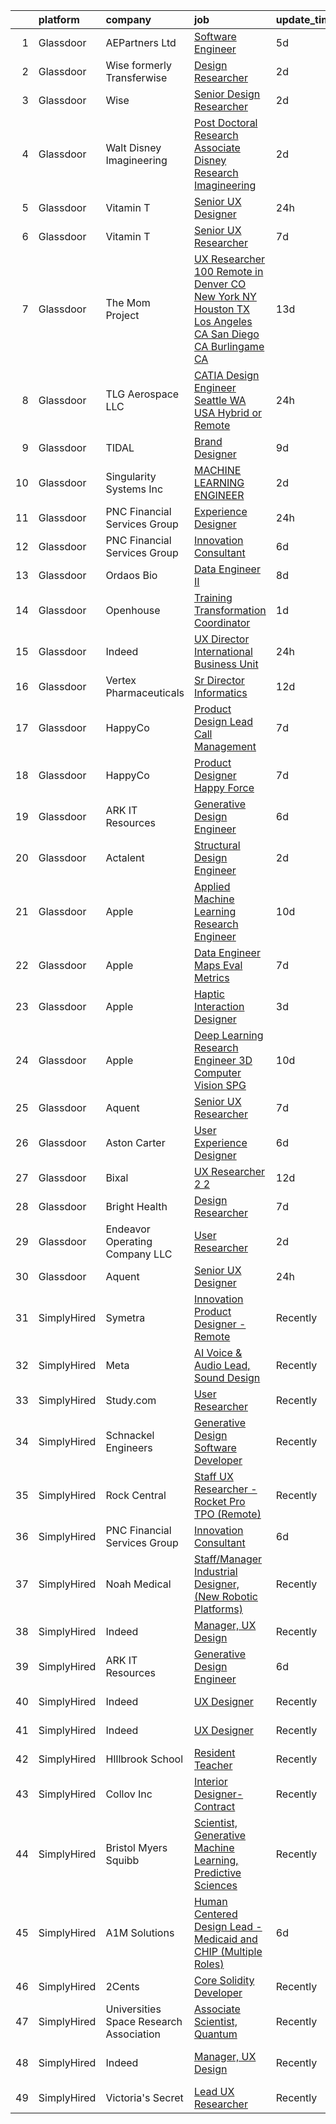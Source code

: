 

|    | platform    | company                                 | job                                                                                                                                                                                                                                                                                                                                                                                                                                                                                                                                                                                                                                                                                                                                                                                                                                                                                                                                                                                                                                                                                                                                                                                                                                                                                                                                                                                                                                                                                                                                                     | update_time   | location                  |
|---:|:------------|:----------------------------------------|:--------------------------------------------------------------------------------------------------------------------------------------------------------------------------------------------------------------------------------------------------------------------------------------------------------------------------------------------------------------------------------------------------------------------------------------------------------------------------------------------------------------------------------------------------------------------------------------------------------------------------------------------------------------------------------------------------------------------------------------------------------------------------------------------------------------------------------------------------------------------------------------------------------------------------------------------------------------------------------------------------------------------------------------------------------------------------------------------------------------------------------------------------------------------------------------------------------------------------------------------------------------------------------------------------------------------------------------------------------------------------------------------------------------------------------------------------------------------------------------------------------------------------------------------------------|:--------------|:--------------------------|
|  1 | Glassdoor   | AEPartners Ltd                          | [Software Engineer](https://www.glassdoor.com/partner/jobListing.htm?pos=112&ao=1110586&s=58&guid=000001828bb1f9349ace03b257fe29a5&src=GD_JOB_AD&t=SR&vt=w&ea=1&cs=1_851b321b&cb=1660201073359&jobListingId=1008055520626&cpc=7F6F94E2229B3AB5&jrtk=3-0-1ga5r3ub8jop4801-1ga5r3ublii1p800-be056f47ee7e339a--6NYlbfkN0DcOtN4F4E_UjiS2hsSSF-vmkygx0U8enHsl3WEE3ri6579Kh1XFWPZBmV5mne-bwlMKrEWTQ9ZJhgY5ZpGczhc_PkqVKZrJ2ptwIBEVOyNOge2Vof6Mggq3WddErudIkWk7mKkUp9FOBszdco-a3fa648d7B-fgsOF458Y_JGXx7xHkhUtE7291q_d6C4Nd9pbaeGjlTsw-1LzJulixPwX-6_hnfJfd2vcjKpcg7DceDzoEDvlENAdmlCBpjgO6OYROkyA2zTt1FHR5MDAFygiAV64p4lyRWgPNPmZr1nST2OcyIwY7jUFKIvi2edmMwTxLZy9m9eUt3mVIPiokvUbP2alAKqXdzC1HcRQQBYkE2tbcpXE1jANjgmLvA0hCj68cSb6PxgUrvIxnI1S9oF5VNVg1V_OgEzHsKGfBpUwCaKP5Yh8r6fzq0TMCD0iqsrKQgVV21n2dgNoHSVmuyw5GHp0H-zdpZOTRXtxUlYyQl_d7cGO9y5JGoK6vwgsYXM%3D)                                                                                                                                                                                                                                                                                                                                                                                                                                                                                                                                                                                                                                                                                              | 5d            | Houston, TX               |
|  2 | Glassdoor   | Wise formerly Transferwise              | [Design Researcher](https://www.glassdoor.com/partner/jobListing.htm?pos=120&ao=1136043&s=58&guid=000001828bb1f9349ace03b257fe29a5&src=GD_JOB_AD&t=SR&vt=w&cs=1_885d3a00&cb=1660201073359&jobListingId=1008061068404&jrtk=3-0-1ga5r3ub8jop4801-1ga5r3ublii1p800-8e8d3fd3090ffea4-)                                                                                                                                                                                                                                                                                                                                                                                                                                                                                                                                                                                                                                                                                                                                                                                                                                                                                                                                                                                                                                                                                                                                                                                                                                                                      | 2d            | New York, NY              |
|  3 | Glassdoor   | Wise                                    | [Senior Design Researcher](https://www.glassdoor.com/partner/jobListing.htm?pos=130&ao=1136043&s=58&guid=000001828bb1f9349ace03b257fe29a5&src=GD_JOB_AD&t=SR&vt=w&ea=1&cs=1_feec2711&cb=1660201073365&jobListingId=1008060807997&jrtk=3-0-1ga5r3ub8jop4801-1ga5r3ublii1p800-f28b7f5bc8ad95b7-)                                                                                                                                                                                                                                                                                                                                                                                                                                                                                                                                                                                                                                                                                                                                                                                                                                                                                                                                                                                                                                                                                                                                                                                                                                                          | 2d            | New York, NY              |
|  4 | Glassdoor   | Walt Disney Imagineering                | [Post Doctoral Research Associate  Disney Research Imagineering](https://www.glassdoor.com/partner/jobListing.htm?pos=104&ao=1110586&s=58&guid=000001828bb1f9349ace03b257fe29a5&src=GD_JOB_AD&t=SR&vt=w&cs=1_ce4d7cf8&cb=1660201073357&jobListingId=1008060459357&cpc=217C45A42544DB93&jrtk=3-0-1ga5r3ub8jop4801-1ga5r3ublii1p800-6da1440bd591d404--6NYlbfkN0DAFTyt7pbDCC2JPO79CSdi1dIb81yjczP5qsKcZIxgiYm3-7g-689UDqHItQTwke_1GOegZIdf_UJ-71wBbYxW6tRRq_HopV3_X4VDnnfNMhTkLsQYvbwpi0aIiewyF1J_cw_JTEUwxJMbKl4SVY_qFliP6yvSRRyYMMObqYNSgwtuCgyLjzlGQCRDqAmHd-qUmhdXkVzm5hJ8rpRLJJe-sPkgR1fwIDyz7dgyrzNTapLe7puGQ1dXUbGyemjrwVIRMusjpy7iGOl_aRII-xeg2j-xFRJgUbqkc9_u43le5j9nnAPFsMrt61sHeW8d7BPmMx8776-XzRgxQ907dqSe15LOH0iPEd5ywLSjqAJ-fphQa7Z5x37HSJqp3oLF-d2i2QQQydI1fhZmsrqrsat1pNR4GAv5Fljzz8iiQSH7geZlRiL-kKiTANt7vmaFhKU%3D)                                                                                                                                                                                                                                                                                                                                                                                                                                                                                                                                                                                                                                                                                                                      | 2d            | Glendale, CA              |
|  5 | Glassdoor   | Vitamin T                               | [Senior UX Designer](https://www.glassdoor.com/partner/jobListing.htm?pos=116&ao=1110586&s=58&guid=000001828bb1f9349ace03b257fe29a5&src=GD_JOB_AD&t=SR&vt=w&cs=1_7d7669fc&cb=1660201073359&jobListingId=1008065785474&cpc=334ABAF5D42DC775&jrtk=3-0-1ga5r3ub8jop4801-1ga5r3ublii1p800-3366455c5bd10e95--6NYlbfkN0DMrcEu7yrtATojKJA7cEzGQ3FdRGWLh0CZQInL4ECGI6k5tN82kdM0OKoro5eXmjocCna2NqwWn0ktUeN7ayRICsBHIQlrYpczEvLmaU19BkqIogT9xBFH1iU7rHDW9BPLckG_hqlCEXLi5X83d4xVS-orLa8UcK5IQbxUHvmUpGZA-NkHbo5MG22pcMqmujKSk0v-NP91DNRpJlCEe1NbGL4hEEECgxGCJ3F-IpNMzz3BXnf3giKtgzdyyz0dyajwMKsT5EexNqbPOvUsnysgWaKVgRE1RbAErS2NpGEW2sXqkmB4-ztD86JOPCwtWJgTAAFy2IsTWMqsEpP6w_cyz1hJIMeUIe1qtDM-99poCORk0l3RZDa_hKUDwdJ_n3vXpIS9VV95_5aPn2nI-qZaf3c1MRq7VuMubDbHvr0_kgM3qEp4JMMHaENHsGIut2ik61UACRl85cTCJkD47khuJU2jFl9ZztqHJUsF3w0LmA%3D%3D)                                                                                                                                                                                                                                                                                                                                                                                                                                                                                                                                                                                                                                                                                                                    | 24h           | Remote                    |
|  6 | Glassdoor   | Vitamin T                               | [Senior UX Researcher](https://www.glassdoor.com/partner/jobListing.htm?pos=117&ao=1110586&s=58&guid=000001828bb1f9349ace03b257fe29a5&src=GD_JOB_AD&t=SR&vt=w&cs=1_22dc30de&cb=1660201073359&jobListingId=1008050982766&cpc=654405A9B1E0A9F5&jrtk=3-0-1ga5r3ub8jop4801-1ga5r3ublii1p800-1200f6927eaa51f5--6NYlbfkN0DMrcEu7yrtATojKJA7cEzGQ3FdRGWLh0CZQInL4ECGI6k5tN82kdM0OKoro5eXmjo25juUC15Bn_5FvpvryvsrTLUL2oDjCcrQC04tAygTwCOHWWIXXUrE7H70wm1oIINCoA90hGUIv0GH0S6mX26R4nvW9OaQClBfjsAi7lh3iuQOYVKQGbwbJZZk4pIjD9YRuF-Fr9C12Q61tjf6Zc0wx-XR_Pc14ALBhvnRDEROWZ8rsCcQbFjsZqpKXQok1BPKa_bM7EyIscr744xtUwz5VarCK0LsJrjpdamJlJm-RH_Swr46K8fJ6rKwwU6UN32d4LobDv7TJd9WRD299l5L5KeYGs2ff4f2yZUs22vwePY0cIfsFK0DPWVoxtfdF1Zv7ZIVfE6ijkNDA4QDeRfY666Ud0nDY6FgWW-LJ_pz5yytNFpS8nP26jYhrKwgxtjfSdfZLymCZ61uELQ12CSE3mRKN3rppXg%3D)                                                                                                                                                                                                                                                                                                                                                                                                                                                                                                                                                                                                                                                                                                                                | 7d            | Remote                    |
|  7 | Glassdoor   | The Mom Project                         | [UX Researcher  100  Remote in Denver  CO  New York  NY  Houston  TX  Los Angeles  CA  San Diego  CA  Burlingame  CA ](https://www.glassdoor.com/partner/jobListing.htm?pos=109&ao=1110586&s=58&guid=000001828bb1f9349ace03b257fe29a5&src=GD_JOB_AD&t=SR&vt=w&cs=1_f8f96d46&cb=1660201073358&jobListingId=1008034968036&cpc=C19BE7EA145E205E&jrtk=3-0-1ga5r3ub8jop4801-1ga5r3ublii1p800-67172432695b284b--6NYlbfkN0BDp_epf89aHDQhKpPegNJQ_ldQpEFZQsM9OcONMGxWx6pU56EKHF58QjVdAUvn2gXbir20QHWRLNwdvRc3_NIGqJ-s9orVohzQ1eBZAEMF8feyYqvQOp_ymqfL4B7zGZu4pnTpy7cWuCNrkPyTgz6AUWGiur08UrlqpByqfLO4_6Q0VWQySabgXUobcs_fsjqqASdwU_dw-jSv1Kl2O2h0QkNiLwdxVC-sKLWt8hKzFcAo0SPRNO0lx1uZQ5pegbntg6g-0zY3yPrRVQ01932zADRWXDOw5jvKEhFe_9wgPgTRC8bcnuVyYyOeAv3wti5quKLPPYkGD0aINMwkoAOmQYae6x3SJVwBX6MUoomX9KzScaXc7mRLIh5bRYcMI-zxxhwmSHh1z4v007mo44M5jLHKtPIQFyMtoLFB7v0Hj8iHdVagEA2oQjZ39kIuNgKMLOmy9qtZNA7tcWs7oD8V9DspoTfBLMjYTe6Af55sZbHLooUmCpOu5J6VlNdBFGpJArPCkT-6ogVZ3fh8za44ADZMH1nTCdKS4vEmXz97BXfouS6kKMK7OBQqr_-cTO2lL2QyfN_NKQ%3D%3D)                                                                                                                                                                                                                                                                                                                                                                                                                                                                                                                  | 13d           | Houston, TX               |
|  8 | Glassdoor   | TLG Aerospace  LLC                      | [CATIA Design Engineer   Seattle WA  USA    Hybrid or Remote](https://www.glassdoor.com/partner/jobListing.htm?pos=101&ao=1110586&s=58&guid=000001828bb1f9349ace03b257fe29a5&src=GD_JOB_AD&t=SR&vt=w&ea=1&cs=1_fe9b0cba&cb=1660201073357&jobListingId=1008065865434&cpc=6A22310A23505C64&jrtk=3-0-1ga5r3ub8jop4801-1ga5r3ublii1p800-0040c5469c466f80--6NYlbfkN0BKgzQyzTF1Q9mOsR1amaS-juVGLjHt5Cdom-gEF9y-xWqkDHxzYyAYpJ3zUcDhxz4Ucf0zofPiYoEIDmBTRbiOZ55wDGzQ3IoJ104kSJOEtv19uoBn6H2Uul8rVc9knP6AVoyemQZ36veN3QI-BZuLQyoIs5b6xvEs0rEnx54MoqeORBjUJloUumLEXEADN9meL4wjKy8UqSDy9RWw6nCQSG09VI1nBmY-j1aMc8oYofJR51Pqsj4MvCaVzSIC5jNkw2Us8tHxyRoj5-nwyL1MTGfHkKLTwCEJ6PvX4Cokf_nBaLlvMfF9YHqPatZbn_jmscsZ1Tk1-M52B8KTQcJdbdAl-kLq7uj6zN_na48CZMu5HwMcJJij6Fwn1-dsX4HlOW9LyiGff8ohtq_icMigAWni0Hf3tMjWWgvAuHUCcDWFLxz3ljaxT5ewHd3ASzQFs8T49Q0Y9c4LYV0DV1RPrrLBO3HR4kJZpTeBAoPnHz-6kzvYkm1zVVxc-BgJ-FQ%3D)                                                                                                                                                                                                                                                                                                                                                                                                                                                                                                                                                                                                                                                    | 24h           | Seattle, WA               |
|  9 | Glassdoor   | TIDAL                                   | [Brand Designer](https://www.glassdoor.com/partner/jobListing.htm?pos=128&ao=1136043&s=58&guid=000001828bb1f9349ace03b257fe29a5&src=GD_JOB_AD&t=SR&vt=w&cs=1_a96e818f&cb=1660201073365&jobListingId=1008046109956&jrtk=3-0-1ga5r3ub8jop4801-1ga5r3ublii1p800-eaaac7ea9afa7278-)                                                                                                                                                                                                                                                                                                                                                                                                                                                                                                                                                                                                                                                                                                                                                                                                                                                                                                                                                                                                                                                                                                                                                                                                                                                                         | 9d            | New York, NY              |
| 10 | Glassdoor   | Singularity Systems Inc                 | [MACHINE LEARNING ENGINEER](https://www.glassdoor.com/partner/jobListing.htm?pos=102&ao=1110586&s=58&guid=000001828bb1f9349ace03b257fe29a5&src=GD_JOB_AD&t=SR&vt=w&ea=1&cs=1_7d418083&cb=1660201073357&jobListingId=1008061183924&cpc=545C0D17DAD7ABB7&jrtk=3-0-1ga5r3ub8jop4801-1ga5r3ublii1p800-7210eacefcc866b2--6NYlbfkN0CtwOkgDuej6vPfWODMxjOIyNEohQmdYMppGq8y8dOpBhDQGscm3dodQ8jwyPYAPvtMN8oOsFtAXeV00_JlJr2hexHfooBDObTkIixtocVIuly5mY_LhOoVsfT3yebNSuw3MixXazDBx5MNcje3IPzphM3oPK2w_zBOyGtydC8v00WH2tx7Qgl3pYOavSXSaCnr9mq9PSsmmoZcK_PHUxjAWF-FUu9I32wZaj1n-DtHaDtD0-6ibgeMjyvls91FzdFbBQ7vewA_dk8lYIpIGqoKKIUXx1JgbODz5hEqbX4FecxuWL7LSVOoYKrWrNCAmOSjN8LvQfP5nWFaHgdGRkF8P919eqbJidT--8EGZ01SPPZOkzuPEMxhBOpTCY_-byBPhez-6fVp1Lk1GH2LRm0qTQYdv2KT4tlrK-Ixn_ILaFPWagF5-HnucB7tMPgOQQZjk_AOiz8vF5Uc4oLK63LBtof1siwDms8T2LEO5HLugiBrUs09Gqx7VWuJ_fO0uNTnwW-qG2QM-w%3D%3D)                                                                                                                                                                                                                                                                                                                                                                                                                                                                                                                                                                                                                                                                        | 2d            | Princeton, NJ             |
| 11 | Glassdoor   | PNC Financial Services Group            | [Experience Designer](https://www.glassdoor.com/partner/jobListing.htm?pos=107&ao=1110586&s=58&guid=000001828bb1f9349ace03b257fe29a5&src=GD_JOB_AD&t=SR&vt=w&cs=1_01085ea5&cb=1660201073358&jobListingId=1008064978790&cpc=155EB9D5185558AF&jrtk=3-0-1ga5r3ub8jop4801-1ga5r3ublii1p800-778ca7f61ef3172c--6NYlbfkN0AMofH_6zXbiqn6xehDj89HQNfpf30LHk40Y3Yl5cZTpm-EXukPQNetNbgZyPcaSjlO81Zklwsj1xyXJP6jCXofaDc0jZh49v_LHIfzd0VInLgBHMFqvPNH_ePxic8P2YoVp1_hEurdlgilcqmGm7LASjD1TekVoFvWgkkKQKGLYR5obmgjRSQdN3TvLd7OZaRmkFBCUjr9iyHkDXmorrLJ3RbVez62O9yWRmCRx0V_ajyddawXt4-x_VdHQbbM_9y3u8GZyNEqexeNWozdFjisUfH-nJhRTHS0ANzRSRB1oehb0kimMvVZcAPlWuMTLU4L_ecaBpO6gQf3wynGWDuNO6UMBOrTGAn0vtqLXGAuthxmWjVyBGmgnkkKarQaLr8vzMFjQV_2P2rxfm886r6ogQcl6OS5bFxzoolVdy1tI2sFTlwp0TP9inLKTM3BQC2ESDmTuyZOOXPwVtseAPTo4i0XWUo0kVMo5WZW_4aUlwiX6HIvcs_N6XflEI-btJHv_aiuTFoshKRhLuY-URkkRLSfqvdCq3loiWZrz1cCN9IVCgQ2IhC8adA_CR_a85HgloFry6-iaAO537FmRBzS_slcHXG_Q5Kz2jW14AsExDPHY0VjzrsOS_WgZMPgH8dI9Qi28yJptPyVKuUqY2Hemq-jfKOFMJwcOD465q3PiHqieFpXuuP5EVz4JVe14D9XvH6j9oGyyIvJJshaXmtamtAsCtd858IBsaqmCq3v8QJlIHsOg0BwOyWTOL7Q23-_-n2Gj_ifD7A_t18Jjp9jhLNHLn0PEw9kV-yLafIhwrifQybejS73uq0nALMZT7gAiG1W3oLRDbBRW_HKI8L7XgqjHsq6mEBHZCFeIaGZbVRTr9t3zvBgl3yQgEBHDzZ9AikYSJuqKJqW5OkYQyrkI5ddH0fhtlvqX9IbwUGgZfb1zIabDtmZxRC1LPXATNuETMYW8L8Xacny4aIlLYmyVhIXwbbPblMk1VB3D3Qo_lCf3rv4hIqzmvIRjwRQDrg9jH57GpueMlCULYNOnGdZn9cCg52Q_rYxF8p2jZb_pkn8pyzKDKgQ3SiK_42i_u1fwrFGxoDdasACmu2YXigTLKvbMSPCIZmHPWBvUFBlJ5csPfGSk23246t3qCAzwt-y9lr0WEDvA7gHlkMYJ3OeuPJmZYCwNyw%3D) | 24h           | Pittsburgh, PA            |
| 12 | Glassdoor   | PNC Financial Services Group            | [Innovation Consultant](https://www.glassdoor.com/partner/jobListing.htm?pos=108&ao=1110586&s=58&guid=000001828bb1f9349ace03b257fe29a5&src=GD_JOB_AD&t=SR&vt=w&cs=1_b549dd8e&cb=1660201073358&jobListingId=1008054129417&cpc=FA84DF7EA1EC2398&jrtk=3-0-1ga5r3ub8jop4801-1ga5r3ublii1p800-24163f8fc3e73d62--6NYlbfkN0AMofH_6zXbiqn6xehDj89HQNfpf30LHk40Y3Yl5cZTpm-EXukPQNet_K9MQV9Co4zhMkCSFhoyoFoB7mAgaVSn3Zq80_VWH4i_FSAwfwa7ki2ciSB4n_OtXmAx44aDwPrM8a6hAwP1xDpXw_yZnscm5rmQb8ghGEMG-bSWjbvncB2tLj_gUrdcYxDkuHXjbACaUJWwgSPDzm637yqfFatQueOc8E3Q92KfcLlOnu6m_QIhxaMWAh8OdJ_M5fEruL4R_Nv7ObrEo9JWQKf5v-Qznui6LNqetzZlnjOcLztKWxcG6suqv-unXJkZU9jz1qocKZOIWciV5RRJ7t5I9QvUtKSTH_D7-uZ01QkcOB4bpvXAxXMisxVEMIV5LNWO29TGgqXz-PI_aRiZiEhlkGDvgcaKBcNFKkowsR704HUxhmCoZL1IdRCcVtNFyii7K5dckGD8Pj1LHyRetL3QpGRwU_xbNFYsmW-mBmohDLRwVCdKwQk2i-7bvKW2MRvhKuRfU5TmRyHpamKRjnLjXjrCi5BfNpLnVJ9aB_7LyuADLlqDAbCpeiYHOKf0DevjH_Og_DVSUXgJvuro_D7sfM6vlBM_29yYRr63c7w2rlTyfw0mhVhKnjffyAmEiDS19Crge_sxV5TK6zy8OlfcuUJHi2qXLLwAlSMaRVz_RES02HJbYETHzopXDh5TNroZZARgXWKS2TMejLCxJ0D1S6ytbxauRRnCGvzUTeV-esbW3_CIJ1sqrq4KH_EJFJxSm3L4KpzSXwNY7eGCrMsaH1S5gufe3lwhRUaht7DLOYpAYppEP892ybQNiJyxGY19GwLN-uhpnYbkxhirac7UMtV6SIDAUh-FvuWcwcLaTRdhzgrNafnRduo1JbTjE8UmCSRtGQyCt_0gVkBFNG5wDBTTZ2jI-KtF0SsDjHObCS5WuSlC1jWqEiAXYQ-JIXRLW6wtV9CVm598vZmcCgfxmycag-bHJNlmtTtAr5FgCDhtGS_Sy69SkoV8_l9Jj39DfjpgJ5SCujL4cgIm7BWI3dArPWZAo9bLEuJKZCltwNZAWc_ga7E5rVKrldXXIkqSM_izWp9wAYkehxPUc7uMlj4MvoABbK71MS6Owr15F0Y7YYSEs4DMBZ1buDAalpK7PYw%3D)                               | 6d            | Maine                     |
| 13 | Glassdoor   | Ordaos Bio                              | [Data Engineer II](https://www.glassdoor.com/partner/jobListing.htm?pos=111&ao=1110586&s=58&guid=000001828bb1f9349ace03b257fe29a5&src=GD_JOB_AD&t=SR&vt=w&cs=1_b85eb775&cb=1660201073358&jobListingId=1008048418036&cpc=149B3D5996025BBA&jrtk=3-0-1ga5r3ub8jop4801-1ga5r3ublii1p800-907958a6c139fc12--6NYlbfkN0DG4ntHtB_rMsnfhgmnSvK2brktLme1L4SiDeJjQ-izrVOLqRJ5-yjEhSyAj73O13ROpSzp79vSWq4GOqbIErSzM8-tGTruVj2MTowd9uA5GMdSbmiGfQ-Xc8ZOBLqOBTEeFDSpcfhQiSDBsi08-rN5WTyP7JR6bUxmpHLt7Ry_TL4qXeHR1RWxsopB9z9OIBlWDjO_sNcHUw_jkt-S9pkmMH34N3PpFN2DSGmngme5cSx2u9g1yK7CJ-0uuJWs7lUNX3e7yDrNgNpksDQ9065xQPlEwb28N6YwcZ9gxZ1CLYAaSKl4dtR0GFxLs0MfZTdpYOY15jT0zKjHbZpeK_zLfn-HCl4f2V5Ugss45S0geabmE47l0WqkA2ngE6-HXLw2zE1dkUwFP15mPQJ8BhmcZ8VQA7G8Y9pErPxPmCSyKwF5-TaRxXpnh5KGfAgtbXTCINPHs9-qCXqgfk1d-lf9FDLpuZE03m2LNoCksWRSoZHGqluJCeYnpHAVOFrGHvRPdCNKWyxAsVFpVS4-r3qHS5-IvrJyoqHaJHgYR-6-8uXWcZ3Jp6u6_IlyA_tza0wYIlrgHhE4Cvvn-5AzaW_CA_B5yMf2J8ISZxtqivKO8NZLxISBpmVXo_5WgogkTvaG71DW7pL7_EQLIBHn_D34EZtmjdcVnJSuOdXLmL-zNR6KYm6E-RvSLfs0790vpSeqMfk3Iyx7gdabPSrrD8axVO_gIXqswd74nZBpmrawFGI55ypg33veOTIhfcLSqffqj37boHTr_3Cg1OMCLyryJj4QYdllkvQ0H91mZKf2lIoqj5gSHUfsGDinko6Vjlvdg9iuj63evw8H0iT77f2ZcsDpIyKelYwNpZY07YanxbGWGlUnFrSBClYeSTK_4Yc62mlD2wEvpvw03jfmSMAFJNtxgra7O8W2aCOlpb14m71DM3P8WD-pZzVIZ-v81b4jCoG6z_-czg%3D%3D)                                                                                                                                                                                                                      | 8d            | New York, NY              |
| 14 | Glassdoor   | Openhouse                               | [Training   Transformation Coordinator](https://www.glassdoor.com/partner/jobListing.htm?pos=129&ao=1136043&s=58&guid=000001828bb1f9349ace03b257fe29a5&src=GD_JOB_AD&t=SR&vt=w&ea=1&cs=1_5280e72c&cb=1660201073365&jobListingId=1008063012598&jrtk=3-0-1ga5r3ub8jop4801-1ga5r3ublii1p800-1913d0dffbc4fdb2-)                                                                                                                                                                                                                                                                                                                                                                                                                                                                                                                                                                                                                                                                                                                                                                                                                                                                                                                                                                                                                                                                                                                                                                                                                                             | 1d            | San Francisco, CA         |
| 15 | Glassdoor   | Indeed                                  | [UX Director   International Business Unit](https://www.glassdoor.com/partner/jobListing.htm?pos=105&ao=1110586&s=58&guid=000001828bb1f9349ace03b257fe29a5&src=GD_JOB_AD&t=SR&vt=w&cs=1_3f3dc71a&cb=1660201073358&jobListingId=1008064793981&cpc=B076152010A3B66C&jrtk=3-0-1ga5r3ub8jop4801-1ga5r3ublii1p800-83c994506a5b7904--6NYlbfkN0CiRNM7CVr8YueLFKlzwbFWI0o7IjV438l4sVrvKZ0flpURU_mqoI8EbsK64YRr3ODu-8h7Ziiu6H8DRyUh-fCgefPVbobYL8Pb-_6nCRB8eJjoJuMYULuBYZmklPY7CyxQVsbWeA5pn0Rn0P1GtSeUtsxnQ099bmdHLcjqaC088RxaeaFNvPcKwcJNblKIpOZKNsJBXxzPAEFsOw32jT9L-5lAmFJLlmyq0uBwZwmjuFvUyFJyCh0_xSXs2EmwX_5Ujh8gP8EGi1VaJzH8CwHkeNeSLLVmtYZekloOYaL3gKOl0Fxq7M2ocUrIxePDn-6FuQlj3DzhMuJRD5zanyvaluRAw0sTRMRBM_XxCOVvqlCzQqub0fo2BayhW-BHPEfzXNvwPGtGrESxXJd9bByeuRvt0uLWzzUb9XcaWZU_DGqEqrnBvslDlku0FGPuKO3guiaAdUCNMan9G9ErzXqKiMI10MzF_5nREQQ33qzrxwGnZmWng-GhXuOQVR-DlJWrEPQPgwoofToSqJEHpoGo)                                                                                                                                                                                                                                                                                                                                                                                                                                                                                                                                                                                                                                                         | 24h           | New York, NY              |
| 16 | Glassdoor   | Vertex Pharmaceuticals                  | [Sr  Director Informatics](https://www.glassdoor.com/partner/jobListing.htm?pos=103&ao=1110586&s=58&guid=000001828bb1f9349ace03b257fe29a5&src=GD_JOB_AD&t=SR&vt=w&cs=1_b30f16f4&cb=1660201073357&jobListingId=1008038636642&cpc=618B7C2C2BCBC227&jrtk=3-0-1ga5r3ub8jop4801-1ga5r3ublii1p800-8c6666baebe0c308--6NYlbfkN0DLSkztd4vtTiXJqeHSV6FQdAfV6v4UgVauYgd-fEjIKzcBdXAyD1pAqBYN21JT7FRNkXQlVRWH2X5r23gxL7hkcXW29DF7uqYarHl3-kBnk9wiy9VUUwrfFDE1bbGq-3WotvgzURLlkFs9D6HE7sYjcXuvRYf1-nGtTBsFro9MTLg01XXvz0e4nxXbAwFJtaM5d7WpOsLlnZfNixke-HTyrUZv_PKOAAmYMS9fpxSBZJHV6no-Sw5lmydz44zX4VAwADG0ASudbbH0JOseRTSt0-y3n9j0javqhBZsl9Ibvtl2tNnOSePl3bF6Cbktz9CeWOZtnWfd247jYhbkugaTjXmV8aW78bY2njux0K3ma0-nYwCBamooMI6vl23MkNNsMHq3l8Wv20JUjdB656_AG9SmCHRarKAfJNuLbo4Sv4TABz4gM0DYZptfU5Jg-gQ5uS4JU_oHm4_BphDsImFjzSLg5cyberPqEAode-iECPrdqnGk6t8DRy5YuKf7Lq6mWfM3qeWKhuVnnKH-JL3bDRMJxLu2mU_Mrhizwm5yKkqqTJ9LM_L5)                                                                                                                                                                                                                                                                                                                                                                                                                                                                                                                                                                                                                                          | 12d           | Boston, MA                |
| 17 | Glassdoor   | HappyCo                                 | [Product Design Lead   Call Management](https://www.glassdoor.com/partner/jobListing.htm?pos=123&ao=1136043&s=58&guid=000001828bb1f9349ace03b257fe29a5&src=GD_JOB_AD&t=SR&vt=w&ea=1&cs=1_dc8c1a80&cb=1660201073360&jobListingId=1008051268890&jrtk=3-0-1ga5r3ub8jop4801-1ga5r3ublii1p800-d64db073e1c3b8c9-)                                                                                                                                                                                                                                                                                                                                                                                                                                                                                                                                                                                                                                                                                                                                                                                                                                                                                                                                                                                                                                                                                                                                                                                                                                             | 7d            | Remote                    |
| 18 | Glassdoor   | HappyCo                                 | [Product Designer   Happy Force](https://www.glassdoor.com/partner/jobListing.htm?pos=122&ao=1136043&s=58&guid=000001828bb1f9349ace03b257fe29a5&src=GD_JOB_AD&t=SR&vt=w&ea=1&cs=1_6b458bf4&cb=1660201073360&jobListingId=1008051268876&jrtk=3-0-1ga5r3ub8jop4801-1ga5r3ublii1p800-593a1be306523794-)                                                                                                                                                                                                                                                                                                                                                                                                                                                                                                                                                                                                                                                                                                                                                                                                                                                                                                                                                                                                                                                                                                                                                                                                                                                    | 7d            | Remote                    |
| 19 | Glassdoor   | ARK IT Resources                        | [Generative Design Engineer](https://www.glassdoor.com/partner/jobListing.htm?pos=118&ao=1136043&s=58&guid=000001828bb1f9349ace03b257fe29a5&src=GD_JOB_AD&t=SR&vt=w&ea=1&cs=1_cb326d47&cb=1660201073359&jobListingId=1008053488799&jrtk=3-0-1ga5r3ub8jop4801-1ga5r3ublii1p800-968b136550eb3458-)                                                                                                                                                                                                                                                                                                                                                                                                                                                                                                                                                                                                                                                                                                                                                                                                                                                                                                                                                                                                                                                                                                                                                                                                                                                        | 6d            | Menlo Park, CA            |
| 20 | Glassdoor   | Actalent                                | [Structural Design Engineer](https://www.glassdoor.com/partner/jobListing.htm?pos=110&ao=1110586&s=58&guid=000001828bb1f9349ace03b257fe29a5&src=GD_JOB_AD&t=SR&vt=w&ea=1&cs=1_87b684bc&cb=1660201073358&jobListingId=1008061253524&cpc=3DB599BF2F4828F0&jrtk=3-0-1ga5r3ub8jop4801-1ga5r3ublii1p800-8e90929a894a3bfb--6NYlbfkN0ChYVx_I3yfZ_JDY3EFoivtqvi_stwnZ_kRt8Dowt_l_d1ydueao4NE-oUleRJ4yhixlyI0_BbKK8H8imGmce_brB_Ye58ckizM5U0kO0HozPMMLpg-awZEmLJ6K2qR-SOwgkgRaEhPymzpsEvcjhEkFDSNz8mjKDljJp-cvbhl5BavPOdFY85WpQAmTm00V-XhhBWGFx88A0OfrlR-MQjQgT9EZ1W5SXSuw8kEIHQpyUOyFY4MQD9M35hdCTp8u11cF8347TmASIvLcDoHR20hfUbLP0E9shNVeUb7bCu-U4zi1DV8QJMIgUVKaXPnw0QMkBFCVT3mt_PwMFuxZf7TNbLz2PDv5pDGH9BMFvi2PEZcX9A52ME7ZIiHXd0PMdqkXcktU1miCmrsDc4ioRrIKt46FLtxQB6X_YW4nqvoGV_DcaWzlJwesbsJi6f5xvfuDR8BcP75LqbyIMz9n-lyAmXT5NEi6lno3I8ioke5pe6HnsWLOThsZkF_V1fUAwnV_FRee8TyJXFPzv1kH4F273A1topfjWuy5WU04YJ3UiUpHszJByATBktPQTGOMVbkHfn4QU1h8mVkwKNJNHKTl-PNbxwuG5L56Mkikm8T5vpaeZ2kcXcg2FN7EbPgUbCMNgWv-4M9PeYHNhjajCPYXRIJZ0s8jYDoZldOwj7IyXNafaW4aEEiEqFaX5QbnkwZECkm-a8UGhHizAJXOv2vLwYD_y05_i685ftSz5YlQCCbEszNnheFCWAH544vqAvozgi2ANDw6PjxtEUbMQVCHOMES8ZVwuCTzmSNFAk73MTZE2-gigdIAtpz55GMmok3d522VSZn6lnuvgr9UpsJrxyjC2D_7Fzhue2nWixyHYWHkhkvZqdfj9uFa0xWOXU5LITnQp5z_z03W1LZOQAKjT_LfS0zzb6sY3umU2KoD8mG4BfKgFYNhJIyw6LJbsns95vDa864nQwNP9687Z0tKNl7pXdTCNo%3D)                                                                                                                                                                                     | 2d            | Ridley Park, PA           |
| 21 | Glassdoor   | Apple                                   | [Applied Machine Learning Research Engineer](https://www.glassdoor.com/partner/jobListing.htm?pos=106&ao=1110586&s=58&guid=000001828bb1f9349ace03b257fe29a5&src=GD_JOB_AD&t=SR&vt=w&cs=1_bf78f4c4&cb=1660201073358&jobListingId=1008040016952&cpc=FD1C1DA32C38CFA7&jrtk=3-0-1ga5r3ub8jop4801-1ga5r3ublii1p800-80634c36c4f4b8fe--6NYlbfkN0BvKrLyj5gPmtZO9T8euul8TCxuuKNOtzRJOomxnwSEodTz2Bc-sPZl8WPllYOnI2jf4S4gHxb_xZ9S6tAcwRgiAvfl-FLhQWxMOk2aQ5WNRGZUF1RL6UTlOl9uoOZSsi_TYpJbJpWxkQB1ILyD6bDCnTL8Fy4LK8CPlQLejhrXiatWEltgUXre--dtylvRfl55ZiWr34jZCNGHpxWeZvzmqxkzm9w5C_B7qk_Mlk1Y2wKrhcreYn6zYQthfmnXYXtazcbAJIW8qe_QG-nTCozIOfZYoLamWJjsyEPgouO35wQ3WoWrFzO7c5GTSGIjJsn5aXq6N5_ElU_rmTJkjAjO1SUK5PyAGIbiVSRbx_OnlvJrj1qirnHEqWTAynIVqjdCemTFSWtGd8PcDRcQ59jZRGkj4pOjrsGbMhir6JhvG1ypZ5npgWjh1l2Ii-BMV2EpdshiwR6_lCUcAy4nsonnlp2VAGamyMRK8laCRSCp0TDccNAGAz_C1qdIONjpHuL1AwqORKyVgZ8VeVwuMverrKkJJc_RXW284NApnqRS55B6HkeIy4gUsEDNTGC1G6XbzRkC7-nEd21tu3u-bl_YxmDl-bjuQgx_SIvP2qf2VI5rXCDiP9pEL_6bzB4tqrrd0ve3CRrW7YNWAQdmDL6NY8kq40zqYdze1YuPue9ymnc7gyGb-9erf8MChkA41PrJk4cI_ibpngxdWUcbuLSY9-MzKcSTFJH89IY6ZSZc0Vd4m_GO6_33zPXhXzoVHE-BV1TdlbHHzeJLLZRxZ9Oxi0LloqKD-c2oBwce0D3q9SaPKz6pP8PDC8J4j1SvCN23AIac7V2OtsBQmG955Wk7qIYvBasnqex0SqT0-vFDIIFqsudZ-xaL_qJWylaO2MxFVop-1eXZIqFNUunlQzAbDySCs8ly0iOXH0AxcQWn7KqDOtlvL6hYFhmyrDDXWVD-LPgxekCi6PpH3BLOgAYL_AnTytUVz5K31ED7V8qkcA%3D%3D)                                                                                                                                                            | 10d           | San Diego, CA             |
| 22 | Glassdoor   | Apple                                   | [Data Engineer  Maps Eval Metrics](https://www.glassdoor.com/partner/jobListing.htm?pos=126&ao=1136043&s=58&guid=000001828bb1f9349ace03b257fe29a5&src=GD_JOB_AD&t=SR&vt=w&cs=1_c43b8b37&cb=1660201073365&jobListingId=1008051934263&jrtk=3-0-1ga5r3ub8jop4801-1ga5r3ublii1p800-e2e866c6b466c1e3-)                                                                                                                                                                                                                                                                                                                                                                                                                                                                                                                                                                                                                                                                                                                                                                                                                                                                                                                                                                                                                                                                                                                                                                                                                                                       | 7d            | Cupertino, CA             |
| 23 | Glassdoor   | Apple                                   | [Haptic Interaction Designer](https://www.glassdoor.com/partner/jobListing.htm?pos=121&ao=1136043&s=58&guid=000001828bb1f9349ace03b257fe29a5&src=GD_JOB_AD&t=SR&vt=w&cs=1_a748b182&cb=1660201073359&jobListingId=1008059355189&jrtk=3-0-1ga5r3ub8jop4801-1ga5r3ublii1p800-dc6ebfcb211a61cf-)                                                                                                                                                                                                                                                                                                                                                                                                                                                                                                                                                                                                                                                                                                                                                                                                                                                                                                                                                                                                                                                                                                                                                                                                                                                            | 3d            | Cupertino, CA             |
| 24 | Glassdoor   | Apple                                   | [Deep Learning Research Engineer  3D Computer Vision   SPG](https://www.glassdoor.com/partner/jobListing.htm?pos=125&ao=1136043&s=58&guid=000001828bb1f9349ace03b257fe29a5&src=GD_JOB_AD&t=SR&vt=w&cs=1_66cf3d6a&cb=1660201073364&jobListingId=1008042613473&jrtk=3-0-1ga5r3ub8jop4801-1ga5r3ublii1p800-f7150ef33d2e42fe-)                                                                                                                                                                                                                                                                                                                                                                                                                                                                                                                                                                                                                                                                                                                                                                                                                                                                                                                                                                                                                                                                                                                                                                                                                              | 10d           | Cupertino, CA             |
| 25 | Glassdoor   | Aquent                                  | [Senior UX Researcher](https://www.glassdoor.com/partner/jobListing.htm?pos=114&ao=1110586&s=58&guid=000001828bb1f9349ace03b257fe29a5&src=GD_JOB_AD&t=SR&vt=w&cs=1_3abfbaa5&cb=1660201073359&jobListingId=1008051208353&cpc=451933188B21919D&jrtk=3-0-1ga5r3ub8jop4801-1ga5r3ublii1p800-703d341d7d342d9c--6NYlbfkN0DMrcEu7yrtATojKJA7cEzGQ3FdRGWLh0CZQInL4ECGI9gD0Wolx9R2EDT7B77c2cRSY10wi-ePXOJg8nIu_ibrbHRamPzJmmrf-cgfHP2MYPuFr3C6FYWCt61aKloC0ogvAb_8L5f2BdltsHItqfiMWyZt7klUMZcB88DRRep0s-hCZRd1VoGrp6PzkSGqNU4qPI3X4XKkaiWBX10vTCVFFH4BQVx4ridx2srnvuXBXUqkAEMPqqEcqfLgMiKhOcutHzDo66cD-IA8kRWhu9nFC9eYl6O1dC943Cl_lAzP_d6NKhfJaewdFaEYDxuuDlqDGMRTbd8jizVkr9m0iKlNyxMoEn_txeKvo9T-WwuATooyHo5HrtS8Nz6QMyXrxVHv7xZXAwfgny04AfBo9WPjHOx1NEflfM7upYcdJ7i7VItD_Zub-ML7j8_mXXOaG0oLMBR_uwvB3CoFKYl12Xy3)                                                                                                                                                                                                                                                                                                                                                                                                                                                                                                                                                                                                                                                                                                                                              | 7d            | Remote                    |
| 26 | Glassdoor   | Aston Carter                            | [User Experience Designer](https://www.glassdoor.com/partner/jobListing.htm?pos=113&ao=1110586&s=58&guid=000001828bb1f9349ace03b257fe29a5&src=GD_JOB_AD&t=SR&vt=w&ea=1&cs=1_15ffd0d3&cb=1660201073359&jobListingId=1008053786189&cpc=F41FEAB56D215062&jrtk=3-0-1ga5r3ub8jop4801-1ga5r3ublii1p800-5e957ba5b4b46f4e--6NYlbfkN0ChYVx_I3yfZ_JDY3EFoivtqvi_stwnZ_kRt8Dowt_l_d1ydueao4NEv8X4QANiVn9JD5vvckC5i6j0rfTBqpcgvy67pi6iZNUP5V4TH5-RhQfJ11Bqifcd3lodHg1crcsyRt1zhCtqBW2yUB667GHysvFzVzXlu0FrQVEsPUdBoCxalFU2sA6UoNwWk7F12W0d-pkmBitA_1X_SO8HebnPYxzh3U0IubwfFxNt7AfaI7FW4C0oJWSeSQ4Gb3SIqlyumI4CJc_EdPBDexHQWXp3952g57rHCmCvOuu5lq89pgYhD4aFSjhOcvj0N40M0bI8WDDqJNB1UphSMm6_c6OqLX3L5M4G_0DgSPkGRm5M7DP1FbbKRMcu9-k--zxknujwsWxmVjYpJ6EF_5awwe4_gR8b4FJ3lUQ1M4UPHQE1-7gdKzc7qF-u2HIjW5r1F9G42mCS9KkBLMCHZJwatIXWVgfJn115GMCimF5AZlKw40259PEUSIoYfXmoxsnooy_CLWQ9efWJF6Vp2aeSYsehkRNpw2wGd7O-hOtqyzZkelWd30TUbuvLVAosgwgzqzgGs1mDtRC_bHVrrf6qIX4TYxuzJAJgvLm911jdWoLz4R9xRdxEH_xDWZpqF3wl8dxSS0ao2KbExDEVhaALvl5212PUhBd8jpEtL9eb77SgUC_e0xH5vka8atonYW__S1eL0-5xPG-lo1-HFlmOIYlh1gsQKyVHFigWCYdnzR3Yt-HfrBQkiIvapraP_snGKaTAl1p_uzLfvumSpzVrkbOYB6LnFBwZM_5gtDaojWySa1qDvZEhfwTl791xqRKU58uAvCNILEamJ-BKwfgpp-y1ptBXycOz6enoEH_AOZjcnFOpmZCHKKRKv26lxjQT31lDfWHD8zP1hRJNETlOqANLBZ_bkhP_VfRKPR6a-ocwBVngq04UqRRkZKb9XwqPMj4Rc1Ty8UU4BQ%3D%3D)                                                                                                                                                                                                         | 6d            | Brooklyn, NY              |
| 27 | Glassdoor   | Bixal                                   | [UX Researcher  2 2 ](https://www.glassdoor.com/partner/jobListing.htm?pos=127&ao=1136043&s=58&guid=000001828bb1f9349ace03b257fe29a5&src=GD_JOB_AD&t=SR&vt=w&cs=1_29c7876a&cb=1660201073365&jobListingId=1008037926238&jrtk=3-0-1ga5r3ub8jop4801-1ga5r3ublii1p800-c85373c387c37d19-)                                                                                                                                                                                                                                                                                                                                                                                                                                                                                                                                                                                                                                                                                                                                                                                                                                                                                                                                                                                                                                                                                                                                                                                                                                                                    | 12d           | Remote                    |
| 28 | Glassdoor   | Bright Health                           | [Design Researcher](https://www.glassdoor.com/partner/jobListing.htm?pos=119&ao=1136043&s=58&guid=000001828bb1f9349ace03b257fe29a5&src=GD_JOB_AD&t=SR&vt=w&cs=1_95a8cb1b&cb=1660201073359&jobListingId=1008049828200&jrtk=3-0-1ga5r3ub8jop4801-1ga5r3ublii1p800-43cfca78f4ff2ec1-)                                                                                                                                                                                                                                                                                                                                                                                                                                                                                                                                                                                                                                                                                                                                                                                                                                                                                                                                                                                                                                                                                                                                                                                                                                                                      | 7d            | Austin, TX                |
| 29 | Glassdoor   | Endeavor Operating Company  LLC         | [User Researcher](https://www.glassdoor.com/partner/jobListing.htm?pos=124&ao=1136043&s=58&guid=000001828bb1f9349ace03b257fe29a5&src=GD_JOB_AD&t=SR&vt=w&cs=1_344e46ce&cb=1660201073360&jobListingId=1008060385314&jrtk=3-0-1ga5r3ub8jop4801-1ga5r3ublii1p800-77f36a4c45207d54-)                                                                                                                                                                                                                                                                                                                                                                                                                                                                                                                                                                                                                                                                                                                                                                                                                                                                                                                                                                                                                                                                                                                                                                                                                                                                        | 2d            | New York, NY              |
| 30 | Glassdoor   | Aquent                                  | [Senior UX Designer](https://www.glassdoor.com/partner/jobListing.htm?pos=115&ao=1110586&s=58&guid=000001828bb1f9349ace03b257fe29a5&src=GD_JOB_AD&t=SR&vt=w&cs=1_59d314fe&cb=1660201073359&jobListingId=1008065863486&cpc=334ABAF5D42DC775&jrtk=3-0-1ga5r3ub8jop4801-1ga5r3ublii1p800-a645e715db40dc80--6NYlbfkN0DMrcEu7yrtATojKJA7cEzGQ3FdRGWLh0CZQInL4ECGI9gD0Wolx9R2EDT7B77c2cSXaTIynn54IG_C5TMrsmAt4cS729WZb8n5aR5g9Fe20EsSLu3qN0hoU-IT9beNtvc3Oj2kCWe44E8rLXGmpb6rX4LYamURg9fsFM8eLNJeOG704tUnGmtQYaPIMc1uJdqIOdIfkLi8tYbZMURGEHOnJPo9t3zXMKoP2y97NrKd-A0NE2FypwzCx9Y2wRwTN0NPJlFkBJCeo_lQ6XIRDEsVGeoYSLhp-eyhe5JMkTqGWtooNSNN_6fM4xsbhIKXNsSqwnHcEewUQ43T40Kp9SvIkGFwx-eJ8_rrcpd3Fd9bbbgIg0omdJVZ4XT19zG8mA-CLFYnxOJ4-Vukb5jtaTRk5QjI3tSXl6-a_3vKL4U54WAbogQE57BumaO2Zj2PYr8SRbGUrKkP0rqw8wdWN-E7v2PqQ2JjtBU%3D)                                                                                                                                                                                                                                                                                                                                                                                                                                                                                                                                                                                                                                                                                                                                  | 24h           | Remote                    |
| 31 | SimplyHired | Symetra                                 | [Innovation Product Designer - Remote](https://www.simplyhired.com/job/hSkWjaWMYgFhCFQx-vz3tfIowyPuP4lujgWiB5HyDVHP--PC0XA9tQ?q=generative+design)                                                                                                                                                                                                                                                                                                                                                                                                                                                                                                                                                                                                                                                                                                                                                                                                                                                                                                                                                                                                                                                                                                                                                                                                                                                                                                                                                                                                      | Recently      | Bellevue, WA              |
| 32 | SimplyHired | Meta                                    | [AI Voice & Audio Lead, Sound Design](https://www.simplyhired.com/job/SzruYPaTevedShd2RHm9U8rOCQ2eaX3ce_kdSJR2JETOiOm82xoG1Q?q=generative+design)                                                                                                                                                                                                                                                                                                                                                                                                                                                                                                                                                                                                                                                                                                                                                                                                                                                                                                                                                                                                                                                                                                                                                                                                                                                                                                                                                                                                       | Recently      | Fremont, CA +2 locations  |
| 33 | SimplyHired | Study.com                               | [User Researcher](https://www.simplyhired.com/job/xUS_b2SnKlSDeLp17-83WntA4NFRWCScNPAg6itVyV0lQxnknkYgLg?q=generative+design)                                                                                                                                                                                                                                                                                                                                                                                                                                                                                                                                                                                                                                                                                                                                                                                                                                                                                                                                                                                                                                                                                                                                                                                                                                                                                                                                                                                                                           | Recently      | Mountain View, CA         |
| 34 | SimplyHired | Schnackel Engineers                     | [Generative Design Software Developer](https://www.simplyhired.com/job/KE0-EPFCtTp8eniWTTdVA6iqehRWfXqNBvdE0wHECgCONieSBqtj5A?q=generative+design)                                                                                                                                                                                                                                                                                                                                                                                                                                                                                                                                                                                                                                                                                                                                                                                                                                                                                                                                                                                                                                                                                                                                                                                                                                                                                                                                                                                                      | Recently      | Omaha, NE                 |
| 35 | SimplyHired | Rock Central                            | [Staff UX Researcher - Rocket Pro TPO (Remote)](https://www.simplyhired.com/job/nDUtDb29njJ5xh76A8Kw5SratkT7-VTCb7SihdPVm5HTqKstwFOSSA?q=generative+design)                                                                                                                                                                                                                                                                                                                                                                                                                                                                                                                                                                                                                                                                                                                                                                                                                                                                                                                                                                                                                                                                                                                                                                                                                                                                                                                                                                                             | Recently      | Detroit, MI               |
| 36 | SimplyHired | PNC Financial Services Group            | [Innovation Consultant](https://www.simplyhired.com/job/9r-aND3qNVqNMzM18yosJfw9yDAjGKAJ_9Ao8e8K02trcwEAdnSoBQ?q=generative+design)                                                                                                                                                                                                                                                                                                                                                                                                                                                                                                                                                                                                                                                                                                                                                                                                                                                                                                                                                                                                                                                                                                                                                                                                                                                                                                                                                                                                                     | 6d            | Mississippi               |
| 37 | SimplyHired | Noah Medical                            | [Staff/Manager Industrial Designer, (New Robotic Platforms)](https://www.simplyhired.com/job/Q1hQ1Qp6O7CZ6Z_3K_2XWf-RupqMcD3-ZovBqcVZt1g31kYNulR1-Q?q=generative+design)                                                                                                                                                                                                                                                                                                                                                                                                                                                                                                                                                                                                                                                                                                                                                                                                                                                                                                                                                                                                                                                                                                                                                                                                                                                                                                                                                                                | Recently      | Pleasanton, CA            |
| 38 | SimplyHired | Indeed                                  | [Manager, UX Design](https://www.simplyhired.com/job/Bq589sK4IRMfwF5-KARscZ6LsNo2I05ZrwbHgWV1WMmQn8wB-Cg3yw?q=generative+design)                                                                                                                                                                                                                                                                                                                                                                                                                                                                                                                                                                                                                                                                                                                                                                                                                                                                                                                                                                                                                                                                                                                                                                                                                                                                                                                                                                                                                        | Recently      | United States             |
| 39 | SimplyHired | ARK IT Resources                        | [Generative Design Engineer](https://www.simplyhired.com/job/Yauzve8nG53xqCQY27Ido0vxH0NjdA2KQTIo9ho96DQeiSofu3DRNg?q=generative+design)                                                                                                                                                                                                                                                                                                                                                                                                                                                                                                                                                                                                                                                                                                                                                                                                                                                                                                                                                                                                                                                                                                                                                                                                                                                                                                                                                                                                                | 6d            | Menlo Park, CA            |
| 40 | SimplyHired | Indeed                                  | [UX Designer](https://www.simplyhired.com/job/URziMhrNTaKa1PLKfIfrhF-GuRmaj4gn2FhVHZfhBU3tWsV0R0J4dw?q=generative+design)                                                                                                                                                                                                                                                                                                                                                                                                                                                                                                                                                                                                                                                                                                                                                                                                                                                                                                                                                                                                                                                                                                                                                                                                                                                                                                                                                                                                                               | Recently      | United States             |
| 41 | SimplyHired | Indeed                                  | [UX Designer](https://www.simplyhired.com/job/URziMhrNTaKa1PLKfIfrhF-GuRmaj4gn2FhVHZfhBU3tWsV0R0J4dw?q=generative+design)                                                                                                                                                                                                                                                                                                                                                                                                                                                                                                                                                                                                                                                                                                                                                                                                                                                                                                                                                                                                                                                                                                                                                                                                                                                                                                                                                                                                                               | Recently      | United States             |
| 42 | SimplyHired | HIllbrook School                        | [Resident Teacher](https://www.simplyhired.com/job/ChngzFNlRif50GXH6bPO6W01YyghpWI-wYlkGi2HAwqNndkwoOXVEw?q=generative+design)                                                                                                                                                                                                                                                                                                                                                                                                                                                                                                                                                                                                                                                                                                                                                                                                                                                                                                                                                                                                                                                                                                                                                                                                                                                                                                                                                                                                                          | Recently      | Los Gatos, CA             |
| 43 | SimplyHired | Collov Inc                              | [Interior Designer-Contract](https://www.simplyhired.com/job/BWulXfwm_DajYkRoVR_cHEZ0YAw0ZzUYn4k1ZR9ZbVk7SbJZhkaf0Q?q=generative+design)                                                                                                                                                                                                                                                                                                                                                                                                                                                                                                                                                                                                                                                                                                                                                                                                                                                                                                                                                                                                                                                                                                                                                                                                                                                                                                                                                                                                                | Recently      | Remote                    |
| 44 | SimplyHired | Bristol Myers Squibb                    | [Scientist, Generative Machine Learning, Predictive Sciences](https://www.simplyhired.com/job/js5oSTbK1Oq9tE9kCWp3ScTjRfkir60qWVjmpxB_y_kFdJhYqzoN0A?q=generative+design)                                                                                                                                                                                                                                                                                                                                                                                                                                                                                                                                                                                                                                                                                                                                                                                                                                                                                                                                                                                                                                                                                                                                                                                                                                                                                                                                                                               | Recently      | San Diego, CA             |
| 45 | SimplyHired | A1M Solutions                           | [Human Centered Design Lead - Medicaid and CHIP (Multiple Roles)](https://www.simplyhired.com/job/uxyOkiRP-QyeK7kWRXuU2pV4YL6guvOGFjGDnx1hs2Kcfi_OeuNrwQ?q=generative+design)                                                                                                                                                                                                                                                                                                                                                                                                                                                                                                                                                                                                                                                                                                                                                                                                                                                                                                                                                                                                                                                                                                                                                                                                                                                                                                                                                                           | 6d            | Baltimore, MD             |
| 46 | SimplyHired | 2Cents                                  | [Core Solidity Developer](https://www.simplyhired.com/job/yaTegn-ORs8Xd35tTGfbV12cQTOp2DiyeY9m5_FSPmo1bC_GefnhsA?q=generative+design)                                                                                                                                                                                                                                                                                                                                                                                                                                                                                                                                                                                                                                                                                                                                                                                                                                                                                                                                                                                                                                                                                                                                                                                                                                                                                                                                                                                                                   | Recently      | Remote                    |
| 47 | SimplyHired | Universities Space Research Association | [Associate Scientist, Quantum](https://www.simplyhired.com/job/A_kNwmPauICIfo5Qu5V7PVE0zdmhMpn6G33lWYk4RtzR6S2AfVqQ5A?q=generative+design)                                                                                                                                                                                                                                                                                                                                                                                                                                                                                                                                                                                                                                                                                                                                                                                                                                                                                                                                                                                                                                                                                                                                                                                                                                                                                                                                                                                                              | Recently      | Mountain View, CA         |
| 48 | SimplyHired | Indeed                                  | [Manager, UX Design](https://www.simplyhired.com/job/Bq589sK4IRMfwF5-KARscZ6LsNo2I05ZrwbHgWV1WMmQn8wB-Cg3yw?q=generative+design)                                                                                                                                                                                                                                                                                                                                                                                                                                                                                                                                                                                                                                                                                                                                                                                                                                                                                                                                                                                                                                                                                                                                                                                                                                                                                                                                                                                                                        | Recently      | United States +1 location |
| 49 | SimplyHired | Victoria's Secret                       | [Lead UX Researcher](https://www.simplyhired.com/job/VCWJYwwq0wtAehO0DxTJGkIXr8rlO8oECISS5BuVZJf1DfYbg7o5Gg?q=generative+design)                                                                                                                                                                                                                                                                                                                                                                                                                                                                                                                                                                                                                                                                                                                                                                                                                                                                                                                                                                                                                                                                                                                                                                                                                                                                                                                                                                                                                        | Recently      | Remote                    |